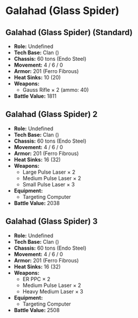 # Galahad (Glass Spider)
## Galahad (Glass Spider) (Standard)
- **Role:** Undefined
- **Tech Base:** Clan ()
- **Chassis:** 60 tons (Endo Steel)
- **Movement:** 4 / 6 / 0
- **Armor:** 201 (Ferro Fibrous)
- **Heat Sinks:** 10 (20)
- **Weapons:**
  - Gauss Rifle × 2 (ammo: 40)
- **Battle Value:** 1811

## Galahad (Glass Spider) 2
- **Role:** Undefined
- **Tech Base:** Clan ()
- **Chassis:** 60 tons (Endo Steel)
- **Movement:** 4 / 6 / 0
- **Armor:** 201 (Ferro Fibrous)
- **Heat Sinks:** 16 (32)
- **Weapons:**
  - Large Pulse Laser × 2
  - Medium Pulse Laser × 2
  - Small Pulse Laser × 3
- **Equipment:**
  - Targeting Computer
- **Battle Value:** 2038

## Galahad (Glass Spider) 3
- **Role:** Undefined
- **Tech Base:** Clan ()
- **Chassis:** 60 tons (Endo Steel)
- **Movement:** 4 / 6 / 0
- **Armor:** 201 (Ferro Fibrous)
- **Heat Sinks:** 16 (32)
- **Weapons:**
  - ER PPC × 2
  - Medium Pulse Laser × 2
  - Heavy Medium Laser × 3
- **Equipment:**
  - Targeting Computer
- **Battle Value:** 2508

